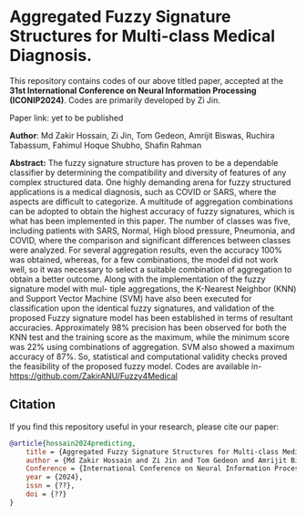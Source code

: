 # Aggregated Fuzzy Signature Structures for Multi-class Medical Diagnosis. 
This repository contains codes of our above titled paper, accepted at the **31st International Conference on Neural Information Processing (ICONIP2024)**. Codes are primarily developed by Zi Jin.

Paper link: yet to be published

**Author**: Md Zakir Hossain, Zi Jin, Tom Gedeon, Amrijit Biswas, Ruchira Tabassum, Fahimul Hoque Shubho, Shafin Rahman <br>

**Abstract:** The fuzzy signature structure has proven to be a dependable classifier by determining the compatibility and diversity of features
of any complex structured data. One highly demanding arena for fuzzy
structured applications is a medical diagnosis, such as COVID or SARS,
where the aspects are difficult to categorize. A multitude of aggregation combinations can be adopted to obtain the highest accuracy of
fuzzy signatures, which is what has been implemented in this paper.
The number of classes was five, including patients with SARS, Normal,
High blood pressure, Pneumonia, and COVID, where the comparison
and significant differences between classes were analyzed. For several aggregation results, even the accuracy 100% was obtained, whereas, for a
few combinations, the model did not work well, so it was necessary to
select a suitable combination of aggregation to obtain a better outcome.
Along with the implementation of the fuzzy signature model with mul-
tiple aggregations, the K-Nearest Neighbor (KNN) and Support Vector
Machine (SVM) have also been executed for classification upon the identical fuzzy signatures, and validation of the proposed Fuzzy signature
model has been established in terms of resultant accuracies. Approximately 98% precision has been observed for both the KNN test and
the training score as the maximum, while the minimum score was 22%
using combinations of aggregation. SVM also showed a maximum accuracy of 87%. So, statistical and computational validity checks proved the
feasibility of the proposed fuzzy model. Codes are available in- https://github.com/ZakirANU/Fuzzy4Medical

## Citation
If you find this repository useful in your research, please cite our paper:
```bibtex
@article{hossain2024predicting,
    title = {Aggregated Fuzzy Signature Structures for Multi-class Medical Diagnosis},
    author = {Md Zakir Hossain and Zi Jin and Tom Gedeon and Amrijit Biswas and Ruchira Tabassum and Fahimul Hoque Shubho and Shafin Rahman},
    Conference = {International Conference on Neural Information Processing},
    year = {2024},
    issn = {??},
    doi = {??}
}
```
